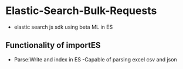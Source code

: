 # Elastic-Search-Bulk-Requests
 - elastic search js sdk using beta ML in ES
## Functionality of importES
- Parse:Write and index in ES
-Capable of parsing excel csv and json
